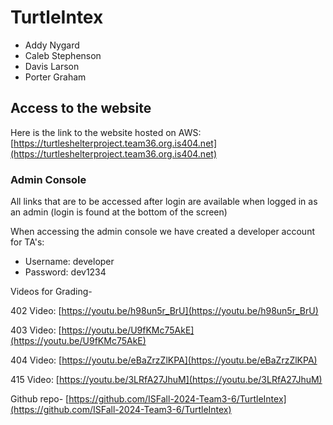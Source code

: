 # TurtleIntex

- Addy Nygard
- Caleb Stephenson
- Davis Larson
- Porter Graham

## Access to the website

Here is the link to the website hosted on AWS: [https://turtleshelterproject.team36.org.is404.net](https://turtleshelterproject.team36.org.is404.net)

### Admin Console

All links that are to be accessed after login are available when logged in as an admin (login is found at the bottom of the screen)

When accessing the admin console we have created a developer account for TA's:

- Username: developer
- Password: dev1234

Videos for Grading-

402 Video:
[https://youtu.be/h98un5r_BrU](https://youtu.be/h98un5r_BrU)

403 Video:
[https://youtu.be/U9fKMc75AkE](https://youtu.be/U9fKMc75AkE)

404 Video:
[https://youtu.be/eBaZrzZlKPA](https://youtu.be/eBaZrzZlKPA)

415 Video:
[https://youtu.be/3LRfA27JhuM](https://youtu.be/3LRfA27JhuM)


Github repo-
[https://github.com/ISFall-2024-Team3-6/TurtleIntex](https://github.com/ISFall-2024-Team3-6/TurtleIntex)

